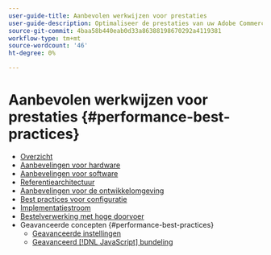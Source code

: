 ```yaml
---
user-guide-title: Aanbevolen werkwijzen voor prestaties
user-guide-description: Optimaliseer de prestaties van uw Adobe Commerce- of Magento Open Source-productieimplementatie aan de hand van onze aanbevelingen.
source-git-commit: 4baa58b440eab0d33a86388198670292a4119381
workflow-type: tm+mt
source-wordcount: '46'
ht-degree: 0%

---
```



# Aanbevolen werkwijzen voor prestaties {#performance-best-practices}

- [Overzicht](overview.md)
- [Aanbevelingen voor hardware](hardware.md)
- [Aanbevelingen voor software](software.md)
- [Referentiearchitectuur](reference-architecture.md)
- [Aanbevelingen voor de ontwikkelomgeving](development-environment.md)
- [Best practices voor configuratie](configuration.md)
- [Implementatiestroom](deployment-flow.md)
- [Bestelverwerking met hoge doorvoer](high-throughput-order-processing.md)
- Geavanceerde concepten {#performance-best-practices}
   - [Geavanceerde instellingen](advanced-setup.md)
   - [Geavanceerd [!DNL JavaScript] bundeling](advanced-js-bundling.md)
